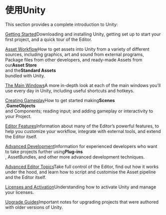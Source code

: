 # 使用Unity

This section provides a complete introduction to Unity:

[Getting Started](https://docs.unity3d.com/2019.2/Documentation/Manual/UnityBasics.html)Downloading and installing Unity, getting set up to start your first project, and a quick tour of the Editor.

[Asset Workflow](https://docs.unity3d.com/2019.2/Documentation/Manual/AssetWorkflow.html)How to get assets into Unity from a variety of different sources, including graphics, art and sound from external programs, Package files from other developers, and ready-made Assets from our**Asset Store**  
and the**Standard Assets**  
bundled with Unity.

[The Main Windows](https://docs.unity3d.com/2019.2/Documentation/Manual/UsingTheEditor.html)A more in-depth look at each of the main windows you’ll use every day in Unity, including useful shortcuts and hotkeys.

[Creating Gameplay](https://docs.unity3d.com/2019.2/Documentation/Manual/CreatingGameplay.html)How to get started making**Scenes**  
,**GameObjects**  
and Components; reading input; and adding gameplay or interactivity to your Project.

[Editor Features](https://docs.unity3d.com/2019.2/Documentation/Manual/EditorFeatures.html)Information about many of the Editor’s powerful features, to help you customize your workflow, integrate with external tools, and extend the Editor itself.

[Advanced Development](https://docs.unity3d.com/2019.2/Documentation/Manual/AdvancedDevelopment.html)Information for experienced developers who want to take projects further using**Plug-ins**  
, AssetBundles, and other more advanced development techniques.

[Advanced Editor Topics](https://docs.unity3d.com/2019.2/Documentation/Manual/AdvancedEditor.html)Take full control of the Editor, find out how it works under the hood, and learn how to script and customise the Asset pipeline and the Editor itself.

[Licenses and Activation](https://docs.unity3d.com/2019.2/Documentation/Manual/LicensesAndActivation.html)Understanding how to activate Unity and manage your licenses.

[Upgrade Guides](https://docs.unity3d.com/2019.2/Documentation/Manual/UpgradeGuides.html)Important notes for upgrading projects that were authored with older versions of Unity.

